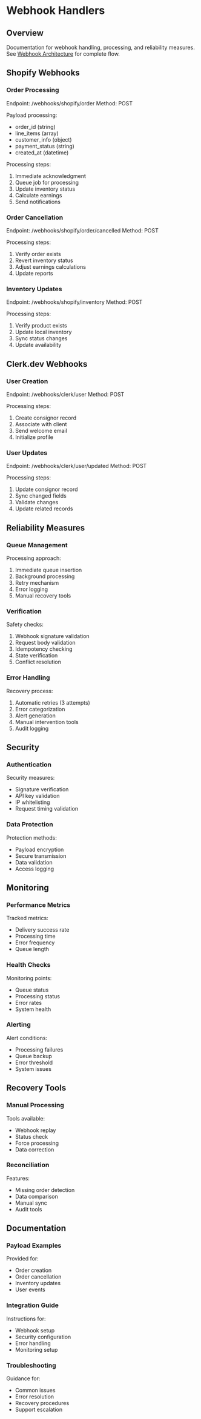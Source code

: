 # Webhook Handlers

## Overview
Documentation for webhook handling, processing, and reliability measures. See [Webhook Architecture](../diagrams/webhook-architecture.mmd) for complete flow.

## Shopify Webhooks

### Order Processing
Endpoint: /webhooks/shopify/order
Method: POST

Payload processing:
- order_id (string)
- line_items (array)
- customer_info (object)
- payment_status (string)
- created_at (datetime)

Processing steps:
1. Immediate acknowledgment
2. Queue job for processing
3. Update inventory status
4. Calculate earnings
5. Send notifications

### Order Cancellation
Endpoint: /webhooks/shopify/order/cancelled
Method: POST

Processing steps:
1. Verify order exists
2. Revert inventory status
3. Adjust earnings calculations
4. Update reports

### Inventory Updates
Endpoint: /webhooks/shopify/inventory
Method: POST

Processing steps:
1. Verify product exists
2. Update local inventory
3. Sync status changes
4. Update availability

## Clerk.dev Webhooks

### User Creation
Endpoint: /webhooks/clerk/user
Method: POST

Processing steps:
1. Create consignor record
2. Associate with client
3. Send welcome email
4. Initialize profile

### User Updates
Endpoint: /webhooks/clerk/user/updated
Method: POST

Processing steps:
1. Update consignor record
2. Sync changed fields
3. Validate changes
4. Update related records

## Reliability Measures

### Queue Management
Processing approach:
1. Immediate queue insertion
2. Background processing
3. Retry mechanism
4. Error logging
5. Manual recovery tools

### Verification
Safety checks:
1. Webhook signature validation
2. Request body validation
3. Idempotency checking
4. State verification
5. Conflict resolution

### Error Handling
Recovery process:
1. Automatic retries (3 attempts)
2. Error categorization
3. Alert generation
4. Manual intervention tools
5. Audit logging

## Security

### Authentication
Security measures:
- Signature verification
- API key validation
- IP whitelisting
- Request timing validation

### Data Protection
Protection methods:
- Payload encryption
- Secure transmission
- Data validation
- Access logging

## Monitoring

### Performance Metrics
Tracked metrics:
- Delivery success rate
- Processing time
- Error frequency
- Queue length

### Health Checks
Monitoring points:
- Queue status
- Processing status
- Error rates
- System health

### Alerting
Alert conditions:
- Processing failures
- Queue backup
- Error threshold
- System issues

## Recovery Tools

### Manual Processing
Tools available:
- Webhook replay
- Status check
- Force processing
- Data correction

### Reconciliation
Features:
- Missing order detection
- Data comparison
- Manual sync
- Audit tools

## Documentation

### Payload Examples
Provided for:
- Order creation
- Order cancellation
- Inventory updates
- User events

### Integration Guide
Instructions for:
- Webhook setup
- Security configuration
- Error handling
- Monitoring setup

### Troubleshooting
Guidance for:
- Common issues
- Error resolution
- Recovery procedures
- Support escalation
